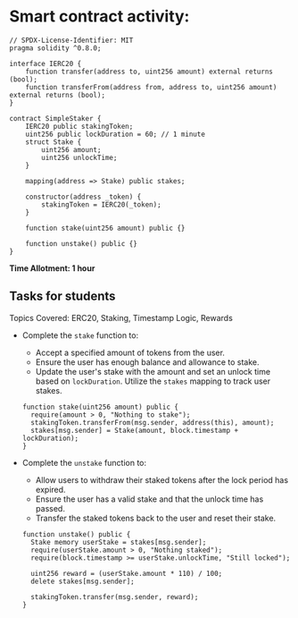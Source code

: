 # Smart contract activity:

```solidity
// SPDX-License-Identifier: MIT
pragma solidity ^0.8.0;

interface IERC20 {
    function transfer(address to, uint256 amount) external returns (bool);
    function transferFrom(address from, address to, uint256 amount) external returns (bool);
}

contract SimpleStaker {
    IERC20 public stakingToken;
    uint256 public lockDuration = 60; // 1 minute
    struct Stake {
        uint256 amount;
        uint256 unlockTime;
    }

    mapping(address => Stake) public stakes;

    constructor(address _token) {
        stakingToken = IERC20(_token);
    }

    function stake(uint256 amount) public {}

    function unstake() public {}
}

```

**Time Allotment: 1 hour**

## Tasks for students

Topics Covered: ERC20, Staking, Timestamp Logic, Rewards

- Complete the `stake` function to:

  - Accept a specified amount of tokens from the user.
  - Ensure the user has enough balance and allowance to stake.
  - Update the user's stake with the amount and set an unlock time based on `lockDuration`. Utilize the `stakes` mapping to track user stakes.

  ```solidity
  function stake(uint256 amount) public {
    require(amount > 0, "Nothing to stake");
    stakingToken.transferFrom(msg.sender, address(this), amount);
    stakes[msg.sender] = Stake(amount, block.timestamp + lockDuration);
  }
  ```

- Complete the `unstake` function to:

  - Allow users to withdraw their staked tokens after the lock period has expired.
  - Ensure the user has a valid stake and that the unlock time has passed.
  - Transfer the staked tokens back to the user and reset their stake.

  ```solidity
  function unstake() public {
    Stake memory userStake = stakes[msg.sender];
    require(userStake.amount > 0, "Nothing staked");
    require(block.timestamp >= userStake.unlockTime, "Still locked");

    uint256 reward = (userStake.amount * 110) / 100;
    delete stakes[msg.sender];

    stakingToken.transfer(msg.sender, reward);
  }
  ```
